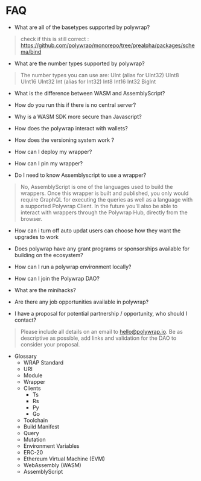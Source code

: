 

# FAQ

- What are all of the basetypes supported by polywrap?
> check if this is still correct : https://github.com/polywrap/monorepo/tree/prealpha/packages/schema/bind


- What are the number types supported by polywrap?
> The number types you can use are:
> UInt (alias for UInt32)
> UInt8
> UInt16
> UInt32
> Int (alias for Int32)
> Int8
> Int16
> Int32
> BigInt

- What is the difference between WASM and AssemblyScript?

- How do you run this if there is no central server?

- Why is a WASM SDK more secure than Javascript?

- How does the polywrap interact with wallets?

- How does the versioning system work ? 

- How can I deploy my wrapper?

- How can I pin my wrapper?

- Do I need to know Assemblyscript to use a wrapper?
> No, AssemblyScript is one of the languages used to build the wrappers. Once this wrapper is built and published, you only would require GraphQL for executing the queries as well as a language with a supported Polywrap Client. In the future you'll also be able to interact with wrappers through the Polywrap Hub, directly from the browser.

- How can i turn off auto updat users can choose how they want the upgrades to work

- Does polywrap have any grant programs or sponsorships available for building on the ecosystem?

- How can I run a polywrap environment locally? 

- How can I join the Polywrap DAO?
- What are the minihacks?
- Are there any job opportunities available in polywrap?
- I have a proposal for potential partnership / opportunity, who should I contact?
> Please include all details on an email to hello@polywrap.io. Be as descriptive as possible, add links and validation for the DAO to consider your proposal.



- Glossary
    - WRAP Standard
    - URI
    - Module
    - Wrapper
    - Clients
        - Ts
        - Rs
        - Py
        - Go
    - Toolchain
    - Build Manifest
    - Query
    - Mutation
    - Environment Variables
    - ERC-20
    - Ethereum Virtual Machine (EVM)
    - WebAssembly (WASM)
    - AssemblyScript
